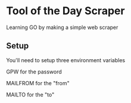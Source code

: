 # Tool of the Day Scraper

Learning GO by making a simple web scraper

## Setup

You'll need to setup three environment variables

GPW for the password

MAILFROM for the "from"

MAILTO for the "to"
